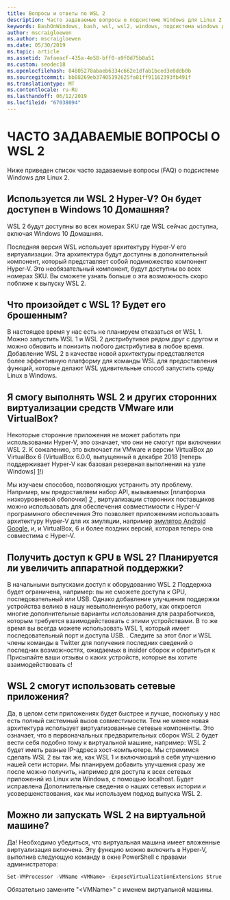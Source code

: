 ```yaml
---
title: Вопросы и ответы по WSL 2
description: Часто задаваемые вопросы о подсистеме Windows для Linux 2
keywords: BashOnWindows, bash, wsl, wsl2, windows, подсистема windows для linux, windowssubsystem, ubuntu, debian, suse, windows 10, установка
author: mscraigloewen
ms.author: mscraigloewen
ms.date: 05/30/2019
ms.topic: article
ms.assetid: 7afaeacf-435a-4e58-bff0-a9f0d75b8a51
ms.custom: seodec18
ms.openlocfilehash: 84805278abaeb6334c662e1dfab1bced3e0ddb0b
ms.sourcegitcommit: bb88269eb37405192625fa81ff91162393fb491f
ms.translationtype: MT
ms.contentlocale: ru-RU
ms.lasthandoff: 06/12/2019
ms.locfileid: "67038094"
---
```

# <a name="wsl-2-faq"></a>ЧАСТО ЗАДАВАЕМЫЕ ВОПРОСЫ О WSL 2

Ниже приведен список часто задаваемые вопросы (FAQ) о подсистеме Windows для Linux 2.

## <a name="does-wsl-2-use-hyper-v-will-it-be-available-on-windows-10-home"></a>Используется ли WSL 2 Hyper-V? Он будет доступен в Windows 10 Домашняя?

WSL 2 будут доступны во всех номерах SKU где WSL сейчас доступна, включая Windows 10 Домашняя.

Последняя версия WSL использует архитектуру Hyper-V его виртуализации. Эта архитектура будут доступны в дополнительный компонент, который представляет собой подмножество компонент Hyper-V. Это необязательный компонент, будут доступны во всех номерах SKU. Вы сможете узнать больше о эта возможность скоро поближе к выпуску WSL 2.

## <a name="what-will-happen-to-wsl-1-will-it-be-abandoned"></a>Что произойдет с WSL 1? Будет его брошенным?

В настоящее время у нас есть не планируем отказаться от WSL 1. Можно запустить WSL 1 и WSL 2 дистрибутивов рядом друг с другом и можно обновить и понизить любого дистрибутива в любое время. Добавление WSL 2 в качестве новой архитектуры представляется более эффективную платформу для команды WSL для предоставления функций, которые делают WSL удивительные способ запустить среду Linux в Windows.

## <a name="will-i-be-able-to-run-wsl-2-and-other-3rd-party-virtualization-tools-such-as-vmware-or-virtualbox"></a>Я смогу выполнять WSL 2 и других сторонних виртуализации средств VMware или VirtualBox?

Некоторые сторонние приложения не может работать при использовании Hyper-V, это означает, что они не смогут при включении WSL 2. К сожалению, это включает ли VMware и версии VirtualBox до VirtualBox 6 (VirtualBox 6.0.0, выпущенный в декабре 2018 [теперь поддерживает Hyper-V как базовая резервная выполнения на узле Windows] [ 1]!)

Мы изучаем способов, позволяющих устранить эту проблему. Например, мы предоставляем набор API, вызываемых [платформа низкоуровневой оболочки] [ 2] , виртуализации сторонних поставщиков можно использовать для обеспечения совместимости с Hyper-V программного обеспечения Это позволяет приложениям использовать архитектуру Hyper-V для их эмуляции, например [эмулятор Android Google][3], и, и VirtualBox, 6 и более поздних версий, которая теперь она совместима с Hyper-V.

## <a name="can-i-access-the-gpu-in-wsl-2-are-there-plans-to-increase-hardware-support"></a>Получить доступ к GPU в WSL 2? Планируется ли увеличить аппаратной поддержки?

В начальными выпусками доступ к оборудованию WSL 2 Поддержка будет ограничена, например: вы не сможете доступа к GPU, последовательный или USB. Однако добавление улучшения поддержки устройства велико в нашу невыполненную работу, как откроется многие дополнительные варианты использования для разработчиков, которым требуется взаимодействовать с этими устройствами. В то же время вы всегда можете использовать WSL 1, который имеет последовательный порт и доступа USB. . Следите за этот блог и WSL члены команды в Twitter для получения последних сведений о последних возможностях, ожидаемых в insider сборок и обратиться к Присылайте ваши отзывы о каких устройств, которые вы хотите взаимодействовать с!

## <a name="will-wsl-2-be-able-to-use-networking-applications"></a>WSL 2 смогут использовать сетевые приложения?

Да, в целом сети приложениях будет быстрее и лучше, поскольку у нас есть полный системный вызов совместимости. Тем не менее новая архитектура использует виртуализованные сетевые компоненты. Это означает, что в первоначальных предварительных сборок WSL 2 будет вести себя подобно тому к виртуальной машине, например: WSL 2 будет иметь разные IP-адреса хост-компьютере. Мы стремимся сделать WSL 2 вы так же, как WSL 1 и включающий в себя улучшению нашей сети истории. Мы планируем добавить улучшения сразу же после можно получить, например для доступа к всех сетевых приложений из Linux или Windows, с помощью localhost. Будет исправлена Дополнительные сведения о наших сетевых истории и усовершенствования, как мы используем подход выпуска WSL 2.

## <a name="can-i-run-wsl-2-in-a-virtual-machine"></a>Можно ли запускать WSL 2 на виртуальной машине?

Да! Необходимо убедиться, что виртуальная машина имеет вложенные виртуализация включена. Эту функцию можно включить в Hyper-V, выполнив следующую команду в окне PowerShell с правами администратора:

`Set-VMProcessor -VMName <VMName> -ExposeVirtualizationExtensions $true`

Обязательно замените "&lt;VMName&gt;" с именем виртуальной машины.

 [1]: https://www.virtualbox.org/wiki/Changelog-6.0
 [2]: https://docs.microsoft.com/en-us/virtualization/api/
 [3]: https://devblogs.microsoft.com/visualstudio/hyper-v-android-emulator-support/
